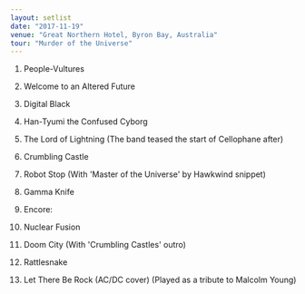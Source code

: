 ```yaml
---
layout: setlist
date: "2017-11-19"
venue: "Great Northern Hotel, Byron Bay, Australia"
tour: "Murder of the Universe"
---
```



 1. People-Vultures

 2. Welcome to an Altered Future

 3. Digital Black

 4. Han-Tyumi the Confused Cyborg

 5. The Lord of Lightning
    (The band teased the start of Cellophane after)

 6. Crumbling Castle

 7. Robot Stop
    (With 'Master of the Universe' by Hawkwind snippet)

 8. Gamma Knife

 9. Encore:
10. Nuclear Fusion

11. Doom City
    (With 'Crumbling Castles' outro)

12. Rattlesnake

13. Let There Be Rock
    (AC/DC cover) (Played as a tribute to Malcolm Young)


